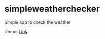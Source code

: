 # simpleweatherchecker
Simple app to check the weather


Demo: [Link](https://ckusopot.pl/qki/pogoda).